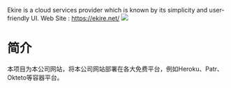 Ekire is a cloud services provider which is known by its simplicity and user-friendly UI.
Web Site : https://ekire.net/
![](https://camo.githubusercontent.com/a1e2086e68b41f62e3d25f34025ad6f11b3c292772135fd747f4ec030a80397e/68747470733a2f2f656b6972652e6e65742f77702d636f6e74656e742f75706c6f6164732f323032342f30312f426c75652d4461726b2d4d696e696d616c6973742d496e697469616c2d452d4c65747465722d4c6f676f2d31342d312d313530783135302e706e67)

# 简介

本项目为本公司网站，将本公司网站部署在各大免费平台，例如Heroku、Patr、Okteto等容器平台。
